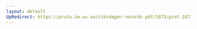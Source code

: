 ```yaml
---
layout: default
UpRedirect: https://pruto.im.uu.se/riksdagen-records-pdf/1873/prot-1873--ak--525/prot-1873--ak--525_000.pdf
---
```

